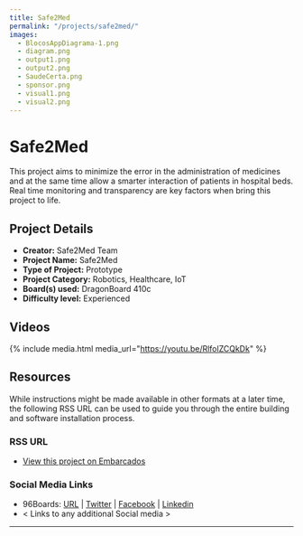 ```yaml
---
title: Safe2Med
permalink: "/projects/safe2med/"
images:
  - BlocosAppDiagrama-1.png
  - diagram.png
  - output1.png
  - output2.png
  - SaudeCerta.png
  - sponsor.png
  - visual1.png
  - visual2.png
---
```


# Safe2Med

This project aims to minimize the error in the administration of medicines and at the same time allow a smarter interaction of patients in hospital beds. Real time monitoring and transparency are key factors when bring this project to life.

## Project Details

- **Creator:** Safe2Med Team
- **Project Name:** Safe2Med
- **Type of Project:** Prototype
- **Project Category:** Robotics, Healthcare, IoT
- **Board(s) used:** DragonBoard 410c
- **Difficulty level:** Experienced

## Videos

{% include media.html media_url="https://youtu.be/RlfolZCQkDk" %}

## Resources

While instructions might be made available in other formats at a later time, the following RSS URL can be used to guide you through the entire building and software installation process.

### RSS URL

- [View this project on Embarcados](https://contest.embarcados.com.br/projetos/saude-certa/)

### Social Media Links

- 96Boards: [URL](https://www.96boards.org/) | [Twitter](https://twitter.com/96boards) | [Facebook](https://www.facebook.com/96Boards) | [Linkedin](https://www.linkedin.com/company/{{site.linkedin_username}}/)
- < Links to any additional Social media >

***
